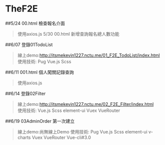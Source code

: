 # TheF2E

##5/24 00.html 檢查報名介面 
> 使用axios.js
> 5/30 00.html 新增查詢報名總人數功能  



##6/07 登錄01TodoList  
> 線上demo:http://itsmekevin1227.nctu.me/01_F2E_TodoList/index.html  
> 使用技術: Pug Vue.js Scss  

##6/11 001.html 個人闖關記錄查詢  
> 使用axios.js

##6/14 登錄02Filter  
> 線上demo:http://itsmekevin1227.nctu.me/02_F2E_Filter/index.html  
> 使用技術: Vue.js Scss element-ui Vuex VueRouter

##6/19 03AdminOrder 第一次建立
> 線上demo:尚無線上Demo
> 使用技術: Pug Vue.js Scss element-ui v-charts Vuex VueRouter Vue-cli#3.0  
